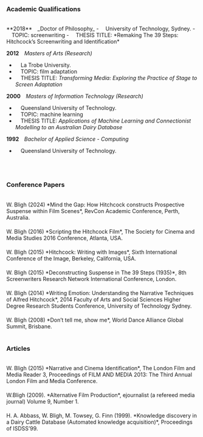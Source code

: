 
### Academic Qualifications
<br>
**2018**&emsp;_Doctor of Philosophy_
- &emsp;University of Technology, Sydney.
- &emsp;TOPIC: screenwriting
- &emsp;THESIS TITLE: *Remaking The 39 Steps: Hitchcock’s Screenwriting and Identification*

**2012**&emsp;_Masters of Arts (Research)_
- &emsp;La Trobe University.
- &emsp;TOPIC: film adaptation
- &emsp;THESIS TITLE: *Transforming Media: Exploring the Practice of Stage to Screen Adaptation*

**2000**&emsp;_Masters of Information Technology (Research)_
- &emsp;Queensland University of Technology.
- &emsp;TOPIC: machine learning
- &emsp;THESIS TITLE: *Applications of Machine Learning and Connectionist Modelling to an Australian Dairy Database*

**1992**&emsp;_Bachelor of Applied Science - Computing_
- &emsp;Queensland University of Technology.
<br>
<br>

### Conference Papers
<br>
W. Bligh (2024) *Mind the Gap: How Hitchcock constructs Prospective Suspense within Film Scenes*, RevCon Academic Conference, Perth, Australia.
<div style="height:20px;"></div>
W. Bligh (2016) *Scripting the Hitchcock Film*, The Society for Cinema and Media Studies 2016 Conference, Atlanta, USA.
<div style="height:20px;"></div>
W. Bligh (2015) *Hitchcock: Writing with Images*, Sixth International Conference of the Image, Berkeley, California, USA.
<div style="height:20px;"></div>
W. Bligh (2015) *Deconstructing Suspense in The 39 Steps (1935)*, 8th Screenwriters Research Network International Conference, London.
<div style="height:20px;"></div>
W. Bligh (2014) *Writing Emotion: Understanding the Narrative Techniques of Alfred Hitchcock*, 2014 Faculty of Arts and Social Sciences Higher Degree Research Students Conference, University of Technology Sydney.
<div style="height:20px;"></div>
W. Bligh (2008) *Don’t tell me, show me*, World Dance Alliance Global Summit, Brisbane.
<br>
<br>

### Articles
<br>
W. Bligh (2015) *Narrative and Cinema Identification*, The London Film and Media Reader 3, Proceedings of FILM AND MEDIA 2013: The Third Annual London Film and Media Conference.
<div style="height:20px;"></div>
W.Bligh (2009). *Alternative Film Production*, ejournalist (a refereed media journal) Volume 9, Number 1.
<div style="height:20px;"></div>
H. A. Abbass, W. Bligh, M. Towsey, G. Finn (1999). *Knowledge discovery in a Dairy Cattle Database (Automated knowledge acquisition)*, Proceedings of ISDSS’99.
